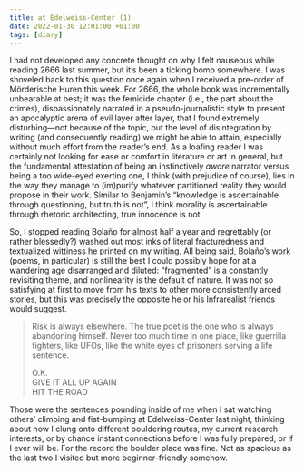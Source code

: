 ```yaml
---
title: at Edelweiss-Center (1)
date: 2022-01-30 12:01:00 +01:00
tags: [diary]
---
```



I had not developed any concrete thought on why I felt nauseous while reading 2666 last summer, but it’s been a ticking bomb somewhere. I was shoveled back to this question once again when I received a pre-order of Mörderische Huren this week. For 2666, the whole book was incrementally unbearable at best; it was the femicide chapter (i.e., the part about the crimes), dispassionately narrated in a pseudo-journalistic style to present an apocalyptic arena of evil layer after layer, that I found extremely disturbing—not because of the topic, but the level of disintegration by writing (and consequently reading) we might be able to attain, especially without much effort from the reader’s end. As a loafing reader I was certainly not looking for ease or comfort in literature or art in general, but the fundamental attestation of being an instinctively _aware_ narrator versus being a too wide-eyed exerting one, I think (with prejudice of course), lies in the way they manage to (im)purify whatever partitioned reality they would propose in their work. Similar to Benjamin’s “knowledge is ascertainable through questioning, but truth is not”, I think morality is ascertainable through rhetoric architecting, true innocence is not.


So, I stopped reading Bolaño for almost half a year and regrettably (or rather blessedly?) washed out most inks of literal fracturedness and textualized wittiness he printed on my writing. All being said, Bolaño’s work (poems, in particular) is still the best I could possibly hope for at a wandering age disarranged and diluted: “fragmented” is a constantly revisiting theme, and nonlinearity is the default of nature. It was not so satisfying at first to move from his texts to other more consistently arced stories, but this was precisely the opposite he or his Infrarealist friends would suggest.


> <p style="text-align: left;">Risk is always elsewhere. The true poet is the one who is always abandoning himself. Never too much time in one place, like guerrilla fighters, like UFOs, like the white eyes of prisoners serving a life sentence.</p>
>
>O.K.   
>GIVE IT ALL UP AGAIN   
>HIT THE ROAD  


Those were the sentences pounding inside of me when I sat watching others’ climbing and fist-bumping at Edelweiss-Center last night, thinking about how I clung onto different bouldering routes, my current research interests, or by chance instant connections before I was fully prepared, or if I ever will be. For the record the boulder place was fine. Not as spacious as the last two I visited but more beginner-friendly somehow. 
